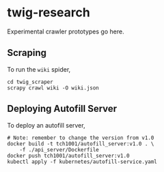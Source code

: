 # twig-research
Experimental crawler prototypes go here. 

## Scraping
To run the `wiki` spider,
```shell
cd twig_scraper
scrapy crawl wiki -O wiki.json
```

## Deploying Autofill Server
To deploy an autofill server,
```shell
# Note: remember to change the version from v1.0 
docker build -t tch1001/autofill_server:v1.0 . \
    -f ./api_server/Dockerfile
docker push tch1001/autofill_server:v1.0 
kubectl apply -f kubernetes/autofill-service.yaml
```